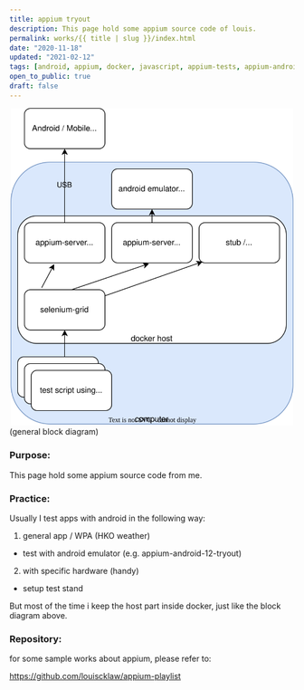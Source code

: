 ```yaml
---
title: appium tryout
description: This page hold some appium source code of louis.
permalink: works/{{ title | slug }}/index.html
date: "2020-11-18"
updated: "2021-02-12"
tags: [android, appium, docker, javascript, appium-tests, appium-android, testing]
open_to_public: true
draft: false
---
```


<div style="display: flex; flex-direction: row; justify-content: center;">
  <a  href="./test_stand.svg" data-lightbox="example-1">
    <img style="max-width: 500px;"  src="./test_stand.svg" alt="image-1" />
  </a>
</div>

<div class="image-explain text-align-center" >
  (general block diagram)
</div>


### Purpose:

This page hold some appium source code from me.

### Practice:

Usually I test apps with android in the following way:

1. general app / WPA (HKO weather)

- test with android emulator (e.g. appium-android-12-tryout)

2. with specific hardware (handy)

- setup test stand 


But most of the time i keep the host part inside docker, just like the block diagram above.


### Repository:

for some sample works about appium, please refer to:

<a href="https://github.com/louiscklaw/appium-playlist" target="_blank">
  https://github.com/louiscklaw/appium-playlist
</a>